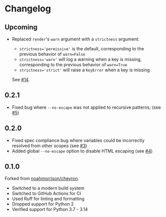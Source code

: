 # Changelog

## Upcoming

- Replaced `render`'s `warn` argument with a `strictness` argument:
    - `strictness='permissive'` is the default, corresponding to the previous
      behavior of `warn=False`
    - `strictness='warn'` will log a warning when a key is missing,
      corresponding to the previous behavior of `warn=True`
    - `strictness='strict'` will raise a `KeyError` when a key is missing

    See [#14](https://github.com/zanieb/chevron-blue/pull/14).

## 0.2.1

- Fixed bug where `--no-escape` was not applied to recursive patterns; (see [#5](https://github.com/zanieb/chevron-blue/pull/5))

## 0.2.0

- Fixed spec compliance bug where variables could be incorrectly resolved from other scopes (see [#3](https://github.com/zanieb/chevron-blue/pull/3))
- Added global `--no-escape` option to disable HTML escaping (see [#4](https://github.com/zanieb/chevron-blue/pull/4))

## 0.1.0

Forked from [noahmorrison/chevron](noahmorrison/chevron).

- Switched to a modern build system
- Switched to GitHub Actions for CI
- Used Ruff for linting and formatting
- Dropped support for Python 2
- Verified support for Python 3.7 - 3.14
